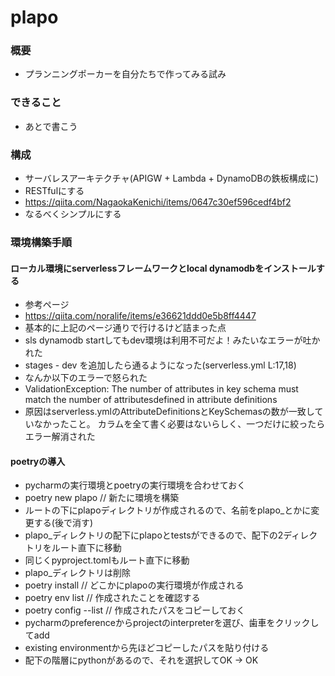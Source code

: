 # plapo

### 概要
 - プランニングポーカーを自分たちで作ってみる試み

### できること
 - あとで書こう

### 構成
 - サーバレスアーキテクチャ(APIGW + Lambda + DynamoDBの鉄板構成に)
 - RESTfulにする
  - https://qiita.com/NagaokaKenichi/items/0647c30ef596cedf4bf2
 - なるべくシンプルにする

### 環境構築手順
#### ローカル環境にserverlessフレームワークとlocal dynamodbをインストールする
 - 参考ページ
  - https://qiita.com/noralife/items/e36621ddd0e5b8ff4447
 - 基本的に上記のページ通りで行けるけど詰まった点
  - sls dynamodb startしてもdev環境は利用不可だよ！みたいなエラーが吐かれた
   - stages - dev を追加したら通るようになった(serverless.yml L:17,18)
  - なんか以下のエラーで怒られた
   - ValidationException: The number of attributes in key schema must match the number of attributesdefined in attribute definitions
   - 原因はserverless.ymlのAttributeDefinitionsとKeySchemasの数が一致していなかったこと。
     カラムを全て書く必要はないらしく、一つだけに絞ったらエラー解消された

#### poetryの導入
 - pycharmの実行環境とpoetryの実行環境を合わせておく
  - poetry new plapo // 新たに環境を構築
   - ルートの下にplapoディレクトリが作成されるので、名前をplapo_とかに変更する(後で消す)
   - plapo_ディレクトリの配下にplapoとtestsができるので、配下の2ディレクトリをルート直下に移動
   - 同じくpyproject.tomlもルート直下に移動
   - plapo_ディレクトリは削除
  - poetry install // どこかにplapoの実行環境が作成される
  - poetry env list // 作成されたことを確認する
  - poetry config --list // 作成されたパスをコピーしておく
  - pycharmのpreferenceからprojectのinterpreterを選び、歯車をクリックしてadd
  - existing environmentから先ほどコピーしたパスを貼り付ける
  - 配下の階層にpythonがあるので、それを選択してOK -> OK